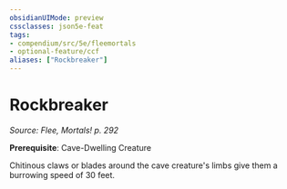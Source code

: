 ```yaml
---
obsidianUIMode: preview
cssclasses: json5e-feat
tags:
- compendium/src/5e/fleemortals
- optional-feature/ccf
aliases: ["Rockbreaker"]
---
```

# Rockbreaker
*Source: Flee, Mortals! p. 292*  

**Prerequisite**: Cave-Dwelling Creature

Chitinous claws or blades around the cave creature's limbs give them a burrowing speed of 30 feet.